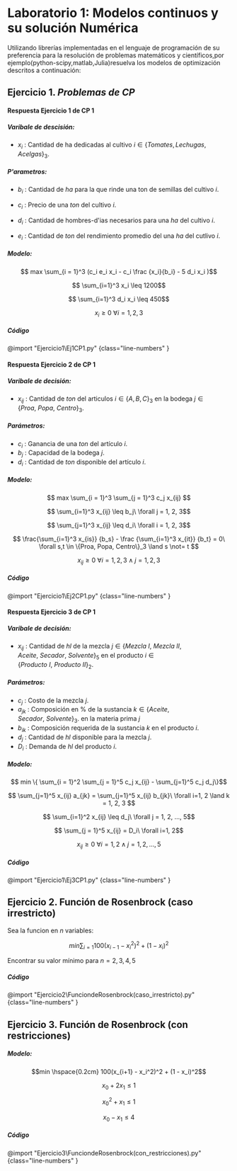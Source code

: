 # Laboratorio 1: Modelos continuos y su solución Numérica

Utilizando librerías implementadas en el lenguaje de programación de su preferencia para la resolución de problemas matemáticos y científicos,por ejemplo(python-scipy,matlab,Julia)resuelva los modelos de optimización descritos a continuación:


## Ejercicio 1. *Problemas de CP*


#### Respuesta  Ejercicio 1 de CP 1

##### Varibale de descisión:

- $x_i$ : Cantidad de ha dedicadas al cultivo $i \in \{Tomates, Lechugas, Acelgas\}_3$.

##### P\'arametros:

- $b_i$ : Cantidad de $ha$ para la que rinde una ton de semillas del cultivo $i$.

- $c_i$ : Precio de una $ton$ del cultivo $i$.

- $d_i$ : Cantidad de hombres-d\'ias necesarios para una $ha$ del cultivo $i$.

- $e_i$ : Cantidad de $ton$ del rendimiento promedio del una $ha$ del cutlivo $i$.

##### Modelo:
$$ max \sum_{i = 1}^3 (c_i e_i x_i - c_i \frac {x_i}{b_i} - 5 d_i x_i )$$

$$ \sum_{i=1}^3 x_i \leq 1200$$

$$ \sum_{i=1}^3 d_i x_i \leq 450$$

$$ x_i \geq 0\ \forall i = 1, 2, 3$$

##### Código

@import "Ejercicio1\Ej1CP1.py"  {class="line-numbers" }


#### Respuesta  Ejercicio 2 de CP 1

##### Varibale de decisión:
- $x_{ij}$ : Cantidad de $ton$ del articulos $i \in \{A, B, C\}_3$ en la bodega $j \in \{Proa,\ Popa,\ Centro\}_3$.

##### Parámetros:
- $c_i$ : Ganancia de una *ton* del artículo $i$.
-  $b_j$ : Capacidad de la bodega $j$.
-  $d_i$ : Cantidad de *ton* disponible del artículo $i$.


##### Modelo:
$$ max \sum_{i = 1}^3 \sum_{j = 1}^3 c_j x_{ij} $$

$$ \sum_{i=1}^3 x_{ij} \leq b_j\ \forall j = 1, 2, 3$$

$$ \sum_{j=1}^3 x_{ij} \leq d_i\ \forall i = 1, 2, 3$$

$$ \frac{\sum_{i=1}^3 x_{is}} {b_s} - \frac {\sum_{i=1}^3 x_{it}} {b_t} = 0\ \forall s,t \in \{Proa, Popa, Centro\}_3 \land s \not= t $$

$$ x_{ij} \geq 0\ \forall i = 1, 2, 3 \land j = 1, 2, 3$$

##### Código

@import "Ejercicio1\Ej2CP1.py"  {class="line-numbers" }

#### Respuesta  Ejercicio 3 de CP 1 


##### Varibale de decisión:

- $x_{ij}$ : Cantidad de $hl$ de la mezcla $j \in \{Mezcla\ I,\ Mezcla\ II, Aceite,\ Secador,\ Solvente\}_5$ en el producto $i \in \{Producto\ I,\ Producto\ II\}_2$.


##### Parámetros:

- $c_j$ : Costo de la mezcla $j$.
- $a_{jk}$ : Composición en \% de la sustancia $k \in \{Aceite,Secador,\ Solvente\}_3$. en la materia prima $j$
- $b_{ik}$ : Composición requerida de la sustancia $k$ en el producto $i$.
- $d_j$ : Cantidad de $hl$ disponible para la mezcla $j$.
- $D_i$ : Demanda de $hl$ del producto $i$.


##### Modelo:
$$ min \{ \sum_{i = 1}^2 \sum_{j = 1}^5 c_j x_{ij} -  \sum_{j=1}^5 c_j d_j\}$$

$$ \sum_{j=1}^5 x_{ij} a_{jk} = \sum_{j=1}^5 x_{ij} b_{jk}\ \forall i=1, 2 \land k = 1, 2, 3 $$

$$ \sum_{i=1}^2 x_{ij} \leq d_j\ \forall j = 1, 2, ..., 5$$

$$ \sum_{j = 1}^5 x_{ij} = D_i\  \forall i=1, 2$$

$$ x_{ij} \geq 0\ \forall i = 1,2 \land j = 1, 2, ..., 5$$

##### Código 

@import "Ejercicio1\Ej3CP1.py" {class="line-numbers" }


## Ejercicio 2. Función de Rosenbrock (caso irrestricto)

Sea la funcion en $n$ variables:

$$min \sum_{i=1} 100 \left(x_{i-1}- x_{i}^{2} \right)^{2} + \left(1-x_{i}\right)^{2}$$

Encontrar su valor mínimo para  $n =2,3,4,5$  

##### Código

@import "Ejercicio2\FunciondeRosenbrock(caso_irrestricto).py" {class="line-numbers" }


## Ejercicio 3. Función de Rosenbrock (con restricciones)


##### Modelo:
$$min \hspace{0.2cm} 100(x_{i+1} - x_i^2)^2 + (1 - x_i)^2$$

$$ x_{0} + 2x_{1} \leq 1 $$

$$ x_{0}^{2} + x_{1} \leq 1 $$

$$ x_{0} - x_{1} \leq 4 $$

##### Código 

@import "Ejercicio3\FunciondeRosenbrock(con_restricciones).py" {class="line-numbers" }